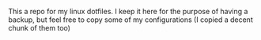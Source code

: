 This a repo for my linux dotfiles. I keep it here for the purpose of having a backup, but feel free to copy some of my configurations (I copied a decent chunk of them too)
